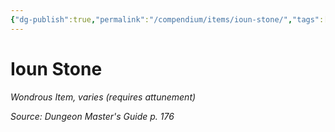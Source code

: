 ```yaml
---
{"dg-publish":true,"permalink":"/compendium/items/ioun-stone/","tags":["compendium/src/5e/dmg","item/attunement/required","item/rarity/varies","item/wondrous"]}
---
```


# Ioun Stone
*Wondrous Item, varies (requires attunement)*  


*Source: Dungeon Master's Guide p. 176*